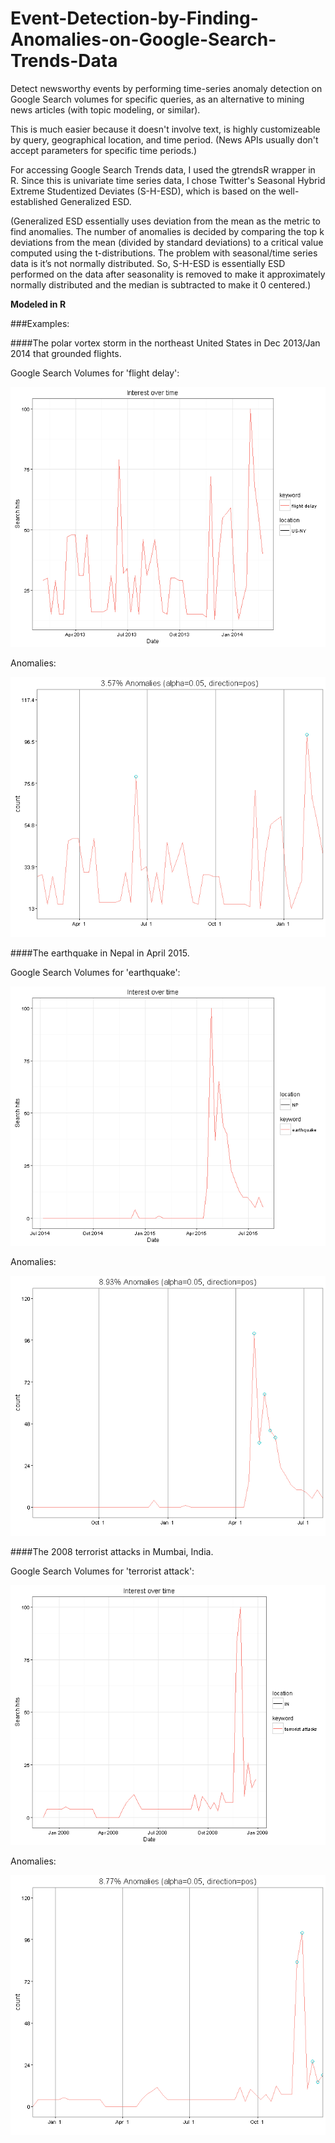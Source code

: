 # Event-Detection-by-Finding-Anomalies-on-Google-Search-Trends-Data

Detect newsworthy events by performing time-series anomaly detection on Google Search volumes for specific queries, as an alternative to mining news articles (with topic modeling, or similar). 

This is much easier because it doesn't involve text, is highly customizeable by query, geographical location, and time period. (News APIs usually don't accept parameters for specific time periods.) 

For accessing Google Search Trends data, I used the gtrendsR wrapper in R. Since this is univariate time series data, I chose Twitter's Seasonal Hybrid Extreme Studentized Deviates (S-H-ESD), which is based on the well-established Generalized ESD.

(Generalized ESD essentially uses deviation from the mean as the metric to find anomalies. The number of anomalies is decided by comparing the top k deviations from the mean (divided by standard deviations) to a critical value computed using the t-distributions. The problem with seasonal/time series data is it’s not normally distributed. So, S-H-ESD is essentially ESD performed on the data after seasonality is removed to make it approximately normally distributed and the median is subtracted to make it 0 centered.)

**Modeled in R**

###Examples:

####The polar vortex storm in the northeast United States in Dec 2013/Jan 2014 that grounded flights.

Google Search Volumes for 'flight delay':

![Flight Delays Trends](https://github.com/sgrvinod/Event-Detection-by-Finding-Anomalies-on-Google-Search-Trends-Data/blob/master/examples/flightdelaytrends.png?raw=true)

Anomalies:

![Flight Delays Anomalies](https://github.com/sgrvinod/Event-Detection-by-Finding-Anomalies-on-Google-Search-Trends-Data/blob/master/examples/flightdelayanomalies.png?raw=true)

####The earthquake in Nepal in April 2015.

Google Search Volumes for 'earthquake':

![Nepal Earthquake Trends](https://github.com/sgrvinod/Event-Detection-by-Finding-Anomalies-on-Google-Search-Trends-Data/blob/master/examples/nepalearthquaketrends.png?raw=true)

Anomalies:

![Nepal Earthquake Anomalies](https://github.com/sgrvinod/Event-Detection-by-Finding-Anomalies-on-Google-Search-Trends-Data/blob/master/examples/nepalearthquakeanomalies.png?raw=true)

####The 2008 terrorist attacks in Mumbai, India.

Google Search Volumes for 'terrorist attack':

![India 26/11 Trends](https://github.com/sgrvinod/Event-Detection-by-Finding-Anomalies-on-Google-Search-Trends-Data/blob/master/examples/india2611trends.png?raw=true)

Anomalies:

![India 26/11 Anomalies](https://github.com/sgrvinod/Event-Detection-by-Finding-Anomalies-on-Google-Search-Trends-Data/blob/master/examples/india2611anomalies.png?raw=true)




